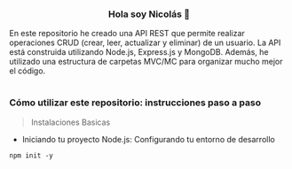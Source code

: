 <h3 align="center">Hola soy Nicolás 👋</h3>

En este repositorio he creado una API REST que permite realizar operaciones CRUD (crear, leer, actualizar y eliminar) de un usuario. La API está construida utilizando Node.js, Express.js y MongoDB. Además, he utilizado una estructura de carpetas MVC/MC para organizar mucho mejor el código.
#
### Cómo utilizar este repositorio: instrucciones paso a paso
>Instalaciones Basicas
- Iniciando tu proyecto Node.js: Configurando tu entorno de desarrollo
```
npm init -y
```

